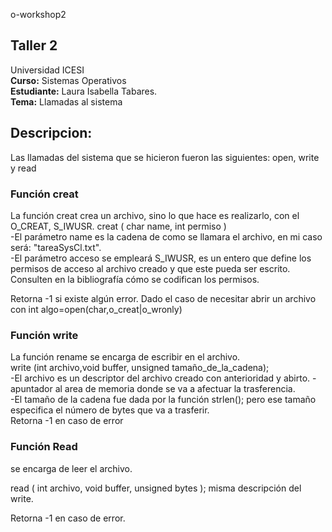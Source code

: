 o-workshop2
## Taller 2
Universidad ICESI  
**Curso:** Sistemas Operativos  
**Estudiante:** Laura Isabella Tabares.  
**Tema:** Llamadas al sistema  

## Descripcion:  
Las llamadas del sistema que se hicieron fueron las siguientes: open, write y read  
### **Función creat**  
La función creat crea un archivo, sino lo que hace es realizarlo, con el O_CREAT, S_IWUSR.
creat ( char name, int permiso )  
-El parámetro name es la cadena de como se llamara el archivo, en mi caso será: "tareaSysCl.txt".  
-El parámetro acceso se empleará S_IWUSR,  es un entero que define los permisos de acceso al archivo creado y que este pueda ser escrito. Consulten en la bibliografía cómo se codifican los permisos.  
  
Retorna -1 si existe algún error.
Dado el caso de necesitar abrir un archivo con int algo=open(char,o_creat|o_wronly)
  
### **Función write**  
La función rename se encarga de escribir en el archivo.  
write (int archivo,void buffer, unsigned tamaño_de_la_cadena);  
-El archivo es un descriptor del archivo creado con anterioridad y abirto.
-apuntador al area de memoria donde se va a afectuar la trasferencia.  
-El tamaño de la cadena fue dada por la función strlen(); pero ese tamaño especifica el número de bytes que va a trasferir.  
Retorna -1 en caso de error  

### **Función Read**

se encarga de leer el archivo.

read ( int archivo, void buffer, unsigned bytes );
misma descripción del write.
  
Retorna -1 en caso de error.  
